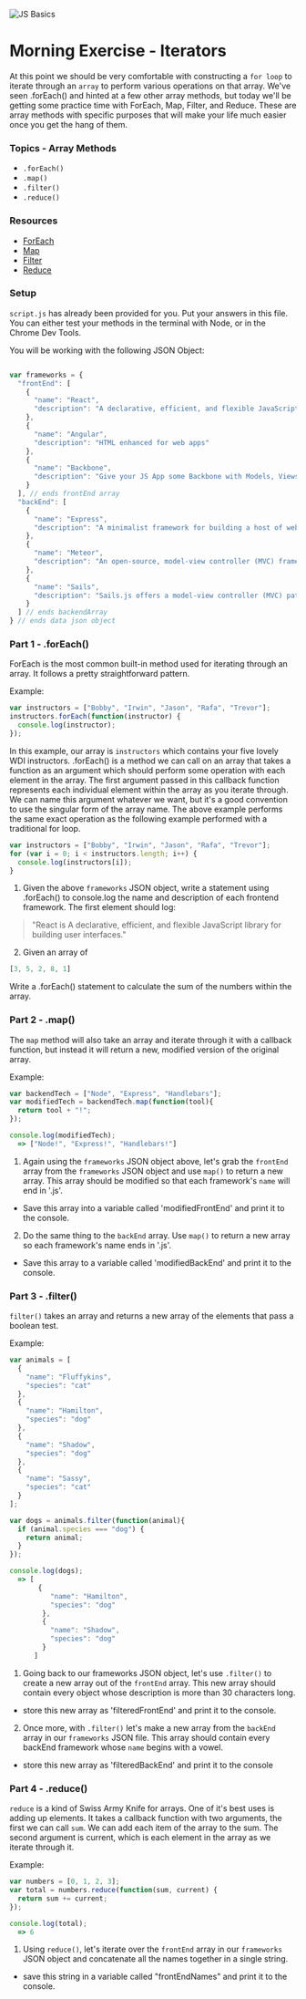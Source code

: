 ![JS Basics](https://i.giphy.com/s0z685OFhWyuk.gif)

# Morning Exercise - Iterators
At this point we should be very comfortable with constructing a `for loop` to iterate through an `array` to perform various operations on that array. We've seen .forEach() and hinted at a few other array methods, but today we'll be getting some practice time with ForEach, Map, Filter, and Reduce. These are array methods with specific purposes that will make your life much easier once you get the hang of them.

### Topics - Array Methods
- `.forEach()`
- `.map()`
- `.filter()`
- `.reduce()`

### Resources
 - [ForEach](https://developer.mozilla.org/en-US/docs/Web/JavaScript/Reference/Global_Objects/Array/forEach)
 - [Map](https://developer.mozilla.org/en-US/docs/Web/JavaScript/Reference/Global_Objects/Array/map)
 - [Filter](https://developer.mozilla.org/en-US/docs/Web/JavaScript/Reference/Global_Objects/Array/filter)
 - [Reduce](https://developer.mozilla.org/en-US/docs/Web/JavaScript/Reference/Global_Objects/Array/Reduce)

### Setup
`script.js` has already been provided for you. Put your answers in this file. You can either test your methods in the terminal with Node, or in the Chrome Dev Tools.

You will be working with the following JSON Object:

```javascript

var frameworks = {
  "frontEnd": [
    {
      "name": "React",
      "description": "A declarative, efficient, and flexible JavaScript library for building user interfaces."  
    },
    {
      "name": "Angular",
      "description": "HTML enhanced for web apps"
    },
    {
      "name": "Backbone",
      "description": "Give your JS App some Backbone with Models, Views, Collections, and Events"
    }
  ], // ends frontEnd array
  "backEnd": [
    {
      "name": "Express",
      "description": "A minimalist framework for building a host of web and mobile applications as well as application programming interfaces (APIs)"
    },
    {
      "name": "Meteor",
      "description": "An open-source, model-view controller (MVC) framework for building websites and web/mobile applications."
    },
    {
      "name": "Sails",
      "description": "Sails.js offers a model-view controller (MVC) pattern for implementing data-driven application programming interfaces (APIs)."
    }
  ] // ends backendArray
} // ends data json object
```

### Part 1 - .forEach()
ForEach is the most common built-in method used for iterating through an array. It follows a pretty straightforward pattern.

Example:
```javascript
var instructors = ["Bobby", "Irwin", "Jason", "Rafa", "Trevor"];
instructors.forEach(function(instructor) {
  console.log(instructor);
});
```

In this example, our array is `instructors` which contains your five lovely WDI instructors. .forEach() is a method we can call on an array that takes a function as an argument which should perform some operation with each element in the array. The first argument passed in this callback function represents each individual element within the array as you iterate through. We can name this argument whatever we want, but it's a good convention to use the singular form of the array name. The above example performs the same exact operation as the following example performed with a traditional for loop.

```javascript
var instructors = ["Bobby", "Irwin", "Jason", "Rafa", "Trevor"];
for (var i = 0; i < instructors.length; i++) {
  console.log(instructors[i]);
}
```

1. Given the above `frameworks` JSON object, write a statement using .forEach() to console.log the name and description of each frontend framework. The first element should log:

  > "React is A declarative, efficient, and flexible JavaScript library for building user interfaces."

2. Given an array of
```js
[3, 5, 2, 8, 1]
```
Write a .forEach() statement to calculate the sum of the numbers within the array.


### Part 2 - .map()
The `map` method will also take an array and iterate through it with a callback function, but instead it will return a new, modified version of the original array.

Example:
``` js
var backendTech = ["Node", "Express", "Handlebars"];
var modifiedTech = backendTech.map(function(tool){
  return tool + "!";
});

console.log(modifiedTech);
  => ["Node!", "Express!", "Handlebars!"]
```


1. Again using the `frameworks` JSON object above, let's grab the `frontEnd` array from the `frameworks` JSON object and use `map()` to return a new array. This array should be modified so that each framework's `name` will end in '.js'.
 - Save this array into a variable called 'modifiedFrontEnd' and print it to the console.

2. Do the same thing to the `backEnd` array. Use `map()` to return a new array so each framework's name ends in '.js'.
 - Save this array to a variable called 'modifiedBackEnd' and print it to the console.

### Part 3 - .filter()
`filter()` takes an array and returns a new array of the elements that pass a boolean test.

Example:
``` js
var animals = [
  {
    "name": "Fluffykins",
    "species": "cat"
  },
  {
    "name": "Hamilton",
    "species": "dog"
  },
  {
    "name": "Shadow",
    "species": "dog"
  },
  {
    "name": "Sassy",
    "species": "cat"
  }
];

var dogs = animals.filter(function(animal){
  if (animal.species === "dog") {
    return animal;
  }
});

console.log(dogs);
  => [
       {
          "name": "Hamilton",
          "species": "dog"
        },
        {
          "name": "Shadow",
          "species": "dog"
        }
      ]
```

1. Going back to our frameworks JSON object, let's use `.filter()` to create a new array out of the `frontEnd` array. This new array should contain every object whose description is more than 30 characters long.
 - store this new array as 'filteredFrontEnd' and print it to the console.

2. Once more, with `.filter()` let's make a new array from the `backEnd` array in our `frameworks` JSON file. This array should contain every backEnd framework whose `name` begins with a vowel.
  - store this new array as 'filteredBackEnd' and print it to the console

### Part 4 - .reduce()
`reduce` is a kind of Swiss Army Knife for arrays. One of it's best uses is adding up elements. It takes a callback function with two arguments, the first we can call `sum`. We can add each item of the array to the sum. The second argument is current, which is each element in the array as we iterate through it.

Example:
```js
var numbers = [0, 1, 2, 3];
var total = numbers.reduce(function(sum, current) {
  return sum += current;
});

console.log(total);
  => 6
```

1. Using `reduce()`, let's iterate over the `frontEnd` array in our `frameworks` JSON object and concatenate all the names together in a single string.
 - save this string in a variable called "frontEndNames" and print it to the console.
